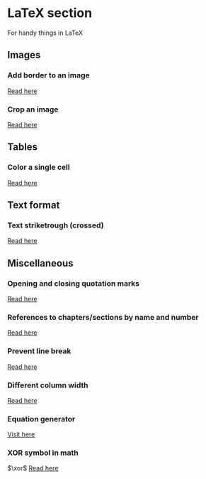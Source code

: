 # LaTeX section
For handy things in LaTeX

## Images
### Add border to an image
[Read here](https://tex.stackexchange.com/questions/20640/how-to-add-border-for-an-image)

### Crop an image
[Read here](https://tex.stackexchange.com/questions/57418/crop-an-inserted-image)

## Tables

### Color a single cell
[Read here](https://tex.stackexchange.com/questions/50349/color-only-a-cell-of-a-table)

## Text format

### Text striketrough (crossed)
[Read here](https://tex.stackexchange.com/questions/23711/strikethrough-text)

## Miscellaneous
### Opening and closing quotation marks
[Read here](https://tex.stackexchange.com/questions/52351/quote-marks-are-backwards-using-texmaker-pdflatex)

### References to chapters/sections by name and number
[Read here](https://tex.stackexchange.com/questions/66896/ref-chapter-name-in-latex)

### Prevent line break
[Read here](https://stackoverflow.com/questions/1012799/latex-prevent-line-break-in-a-span-of-text)

### Different column width
[Read here](https://tex.stackexchange.com/questions/89721/different-column-widths-using-multicol)

### Equation generator
[Visit here](https://latex.codecogs.com/eqneditor/editor.php)

### XOR symbol in math
$\xor$
[Read here](https://tex.stackexchange.com/questions/3936/logic-operators-in-latex-xor#answer-3937)
